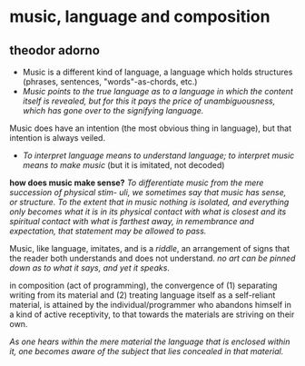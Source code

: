 # music, language and composition
## theodor adorno


- Music is a different kind of language, a language which holds structures (phrases, sentences, "words"-as-chords, etc.)
- *Music points to the true language as to a language in which the content itself is revealed, but for this it pays the price of unambiguousness, which has gone over to the signifying language.*

Music does have an intention (the most obvious thing in language), but that intention is always veiled.

- *To interpret language means to understand language; to interpret music means to make music* (but it is imitated, not decoded)

**how does music make sense?**
*To differentiate music from the mere succession of physical stim- uli, we sometimes say that music has sense, or structure. To the extent that in music nothing is isolated, and everything only becomes what it is in its physical contact with what is closest and its spiritual contact with what is farthest away, in remembrance and expectation, that statement may be allowed to pass.*

Music, like language, imitates, and is a *riddle*, an arrangement of signs that the reader both understands and does not understand. *no art can be pinned down as to what it says, and yet it speaks*.

in composition (act of programming), the convergence of (1) separating writing from its material and (2) treating language itself as a self-reliant material, is attained by the individual/programmer who abandons himself in a kind of active receptivity, to that towards the materials are striving on their own.

*As one hears within the mere material the language that is enclosed within it, one becomes aware of the subject that lies concealed in that material.*
